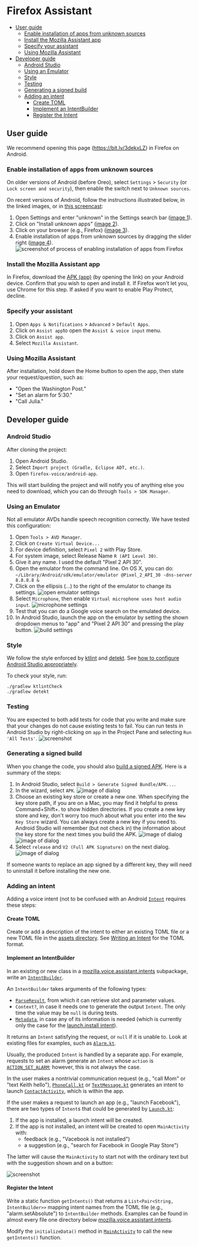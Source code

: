 # Firefox Assistant

  * [User guide](#user-guide)
    + [Enable installation of apps from unknown sources](#enable-installation-of-apps-from-unknown-sources)
    + [Install the Mozilla Assistant app](#install-the-mozilla-assistant-app)
    + [Specify your assistant](#specify-your-assistant)
    + [Using Mozilla Assistant](#using-mozilla-assistant)
  * [Developer guide](#developer-guide)
    + [Android Studio](#android-studio)
    + [Using an Emulator](#using-an-emulator)
    + [Style](#style)
    + [Testing](#testing)
    + [Generating a signed build](#generating-a-signed-build)
    + [Adding an intent](#adding-an-intent)
      - [Create TOML](#create-toml)
      - [Implement an IntentBuilder](#implement-an-intentbuilder)
      - [Register the Intent](#register-the-intent)

## User guide

We recommend opening this page (https://bit.ly/3dekxLZ) in Firefox on Android.

### Enable installation of apps from unknown sources

On older versions of Android (before Oreo), select `Settings` > `Security` (or `Lock screen and security`), then enable the switch next to `Unknown sources`.

On recent versions of Android, follow the instructions illustrated below, in the linked images, or in [this screencast](https://github.com/mozilla/firefox-voice/mozilla-assistant/blob/master/doc/unknown-sources25.gif):

   1. Open Settings and enter "unknown" in the Settings search bar ([image 1](
   https://github.com/mozilla/firefox-voice/raw/master/android-app/doc/unknown-sources1.png)).
   2. Click on "Install unknown apps" ([image 2](https://github.com/mozilla/firefox-voice/raw/master/android-app/doc/unknown-sources2.png)).
   3. Click on your browser (e.g., Firefox) ([image 3](https://github.com/mozilla/firefox-voice/raw/master/android-app/doc/unknown-sources3.png)).
   4. Enable installation of apps from unknown sources by dragging the slider right ([image 4](https://github.com/mozilla/firefox-voice/raw/master/android-app/doc/unknown-sources4.png)).
![screenshot of process of enabling installation of apps from Firefox](https://github.com/mozilla/firefox-voice/raw/master/android-app/doc/unknown-sources-recent.png)

### Install the Mozilla Assistant app

In Firefox, download the [APK (app)](https://github.com/mozilla/firefox-voice/blob/master/android-app/app/release/app-release.apk?raw=true) (by opening the link) on your Android device. Confirm that you wish to open and install it. If Firefox won't let you, use Chrome for this step. If asked if you want to enable Play Protect, decline.

### Specify your assistant

1. Open `Apps & Notifications` > `Advanced` > `Default Apps`.
2. Click on `Assist app`to open the `Assist & voice input` menu.
3. Click on `Assist app`.
4. Select `Mozilla Assistant`.

### Using Mozilla Assistant

After installation, hold down the Home button to open the app, then state your request/question, such as:

 * "Open the Washington Post."
 * "Set an alarm for 5:30."
 * "Call Julia."

## Developer guide

### Android Studio

After cloning the project:

1. Open Android Studio.
2. Select `Import project (Gradle, Eclipse ADT, etc.)`.
3. Open `firefox-voice/android-app`.

This will start building the project and will notify you of anything else you need to download, which you can do through `Tools > SDK Manager`.

### Using an Emulator

Not all emulator AVDs handle speech recognition correctly. We have tested this configuration:

1. Open `Tools > AVD Manager`.
2. Click on `Create Virtual Device...`
3. For device definition, select `Pixel 2` with Play Store.
4. For system image, select Release Name `R (API Level 30)`.
5. Give it any name. I used the default "Pixel 2 API 30".
6. Open the emulator from the command line. On OS X, you can do: `~/Library/Android/sdk/emulator/emulator @Pixel_2_API_30 -dns-server 8.8.8.8 &`
7. Click on the ellipsis (...) to the right of the emulator to change its settings. ![open emulator settings](doc/emulator-options-cropped.png)
8. Select `Microphone`, then enable `Virtual microphone uses host audio input`. ![microphone settings](doc/enable-microphone.png)
9. Test that you can do a Google voice search on the emulated device.
10. In Android Studio, launch the app on the emulator by setting the shown dropdown menus to "app" and "Pixel 2 API 30" and pressing the play button. ![build settings](doc/build-settings.png)

### Style ###
We follow the style enforced by [ktlint](https://ktlint.github.io/) and [detekt](https://arturbosch.github.io/detekt/). See [how to configure Android Studio appropriately](https://github.com/pinterest/ktlint#option-1-recommended).

To check your style, run:

```
./gradlew ktlintCheck
./gradlew detekt
```

### Testing ###
You are expected to both add tests for code that you write and make sure that your changes do not
cause existing tests to fail. You can run tests in Android Studio by right-clicking on `app` in the Project Pane and selecting `Run 'All Tests'`. ![screenshot](doc/run-all-tests.png)

### Generating a signed build ###
When you change the code, you should also [build a signed APK](https://developer.android.com/studio/publish/app-signing#sign-apk). Here is a summary of the steps:

1. In Android Studio, select `Build > Generate Signed Bundle/APK...`.
2. In the wizard, select `APK`. ![image of dialog](doc/generate-signed-bundle.png)
3. Choose an existing key store or create a new one. When specifying the key store path, if you are on a Mac, you may find it helpful to press Command+Shift+. to show hidden directories. If you create a new key store and key, don't worry too much about what you enter into the `New Key Store` wizard. You can always create a new key if you need to. Android Studio will remember (but not check in) the information about the key store for the next times you build the APK. ![image of dialog](doc/new-key-store.png) ![image of dialog](doc/specify-key.png)
4. Select `release` and `V2 (Full APK Signature)` on the next dialog. ![image of dialog](doc/generate-signed-bundle.png)

If someone wants to replace an app signed by a different key, they will need to uninstall it before installing the new one.

### Adding an intent ###

Adding a voice intent (not to be confused with an Android [`Intent`](https://developer.android.com/reference/android/content/Intent) requires these steps:

#### Create TOML ####

Create or add a description of the intent to either an existing TOML file or a new TOML file in the [assets directory](https://github.com/mozilla/firefox-voice/tree/master/android-app/app/src/main/assets). See [Writing an Intent](https://github.com/mozilla/firefox-voice/tree/master/docs/writing-an-intent.md) for the TOML format.

#### Implement an IntentBuilder ####
In an existing or new class in a [mozilla.voice.assistant.intents](https://github.com/mozilla/firefox-voice/tree/master/android-app/app/src/main/java/mozilla/voice/assistant/intents) subpackage, write an [`IntentBuilder`](https://github.com/mozilla/firefox-voice/blob/master/android-app/app/src/main/java/mozilla/voice/assistant/intents/IntentRunner.kt#L104).

An `IntentBuilder` takes arguments of the following types:

* [`ParseResult`](https://github.com/mozilla/firefox-voice/blob/master/android-app/app/src/main/java/mozilla/voice/assistant/intents/IntentParser.kt#L33), from which it can retrieve slot and parameter values.
* `Context?`, in case it needs one to generate the output `Intent`. The only time the value may be `null` is during tests.
* [`Metadata`](https://github.com/mozilla/firefox-voice/blob/master/android-app/app/src/main/java/mozilla/voice/assistant/intents/Metadata.kt), in case any of its information is needed (which is currently only the case for the [launch.install intent](https://github.com/mozilla/firefox-voice/blob/master/android-app/app/src/main/java/mozilla/voice/assistant/intents/apps/Launch.kt)).

It returns an `Intent` satisfying the request, or `null` if it is unable to. Look at existing files for examples, such as [`Alarm.kt`](https://github.com/mozilla/firefox-voice/blob/master/android-app/app/src/main/java/mozilla/voice/assistant/intents/alarm/Alarm.kt).

Usually, the produced `Intent` is handled by a separate app. For example, requests to set an alarm generate an `Intent` whose `action` is [`ACTION_SET_ALARM`](https://developer.android.com/reference/android/provider/AlarmClock#ACTION_SET_ALARM); however, this is not always the case.

In the user makes a nontrivial communication request (e.g., "call Mom" or "text Keith hello"), [`PhoneCall.kt`](https://github.com/mozilla/firefox-voice/blob/master/android-app/app/src/main/java/mozilla/voice/assistant/intents/communication/PhoneCall.kt) or [`TextMessage.kt`](https://github.com/mozilla/firefox-voice/blob/master/android-app/app/src/main/java/mozilla/voice/assistant/intents/communication/TextMessage.kt) generates an intent to launch [`ContactActivity`](https://github.com/mozilla/firefox-voice/blob/master/android-app/app/src/main/java/mozilla/voice/assistant/intents/communication/ui/contact/ContactActivity.kt), which is within the app.

If the user makes a request to launch an app (e.g., "launch Facebook"), there are two types of `Intent`s that could be generated by [`Launch.kt`](https://github.com/mozilla/firefox-voice/blob/master/android-app/app/src/main/java/mozilla/voice/assistant/intents/apps/Launch.kt):

1. If the app is installed, a launch intent will be created.
2. If the app is not installed, an intent will be created to open `MainActivity` with:
      * feedback (e.g., "Vacebook is not installed")
      * a suggestion (e.g., "search for Facebook in Google Play Store")

The latter will cause the `MainActivity` to start not with the ordinary text but with the suggestion shown and on a button:

![screenshot](doc/install-facebook.png)

#### Register the Intent ####

Write a static function `getIntents()` that returns a `List<Pair<String, IntentBuilder>>` mapping intent names from the TOML file (e.g., "alarm.setAbsolute") to `IntentBuilder` methods. Examples can be found in almost every file one directory below [mozilla.voice.assistant.intents](https://github.com/mozilla/firefox-voice/tree/master/android-app/app/src/main/java/mozilla/voice/assistant/intents).

Modify the `initializeData()` method in [`MainActivity`](https://github.com/mozilla/firefox-aoice/blob/master/android-app/app/src/main/java/mozilla/voice/assistant/MainActivity.kt) to call the new `getIntents()` function.
